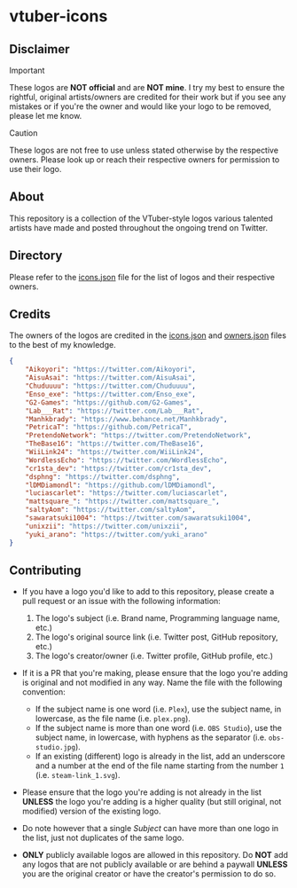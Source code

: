 # vtuber-icons

## Disclaimer

> [!IMPORTANT]  
> These logos are **NOT official** and are **NOT mine**. I try my best to ensure the rightful, original artists/owners are credited for their work but if you see any mistakes or if you're the owner and would like your logo to be removed, please let me know.

> [!CAUTION]  
> These logos are not free to use unless stated otherwise by the respective owners. Please look up or reach their respective owners for permission to use their logo.

## About

This repository is a collection of the VTuber-style logos various talented artists have made and posted throughout the ongoing trend on Twitter.

## Directory

Please refer to the [icons.json](data/icons.json) file for the list of logos and their respective owners.

## Credits

The owners of the logos are credited in the [icons.json](data/icons.json) and [owners.json](data/owners.json) files to the best of my knowledge.

```json
{
    "Aikoyori": "https://twitter.com/Aikoyori",
    "AisuAsai": "https://twitter.com/AisuAsai",
    "Chuduuuu": "https://twitter.com/Chuduuuu",
    "Enso_exe": "https://twitter.com/Enso_exe",
    "G2-Games": "https://github.com/G2-Games",
    "Lab___Rat": "https://twitter.com/Lab___Rat",
    "Manhkbrady": "https://www.behance.net/Manhkbrady",
    "PetricaT": "https://github.com/PetricaT",
    "PretendoNetwork": "https://twitter.com/PretendoNetwork",
    "TheBase16": "https://twitter.com/TheBase16",
    "WiiLink24": "https://twitter.com/WiiLink24",
    "WordlessEcho": "https://twitter.com/WordlessEcho",
    "cr1sta_dev": "https://twitter.com/cr1sta_dev",
    "dsphng": "https://twitter.com/dsphng",
    "lDMDiamondl": "https://github.com/lDMDiamondl",
    "luciascarlet": "https://twitter.com/luciascarlet",
    "mattsquare_": "https://twitter.com/mattsquare_",
    "saltyAom": "https://twitter.com/saltyAom",
    "sawaratsuki1004": "https://twitter.com/sawaratsuki1004",
    "unixzii": "https://twitter.com/unixzii",
    "yuki_arano": "https://twitter.com/yuki_arano"
}
```

## Contributing

- If you have a logo you'd like to add to this repository, please create a pull request or an issue with the following information:

  1. The logo's subject (i.e. Brand name, Programming language name, etc.)
  2. The logo's original source link (i.e. Twitter post, GitHub repository, etc.)
  3. The logo's creator/owner (i.e. Twitter profile, GitHub profile, etc.)

- If it is a PR that you're making, please ensure that the logo you're adding is original and not modified in any way. Name the file with the following convention:

    - If the subject name is one word (i.e. `Plex`), use the subject name, in lowercase, as the file name (i.e. `plex.png`).
    - If the subject name is more than one word (i.e. `OBS Studio`), use the subject name, in lowercase, with hyphens as the separator (i.e. `obs-studio.jpg`).
    - If an existing (different) logo is already in the list, add an underscore and a number at the end of the file name starting from the number `1` (i.e. `steam-link_1.svg`).

- Please ensure that the logo you're adding is not already in the list **UNLESS** the logo you're adding is a higher quality (but still original, not modified) version of the existing logo.

- Do note however that a single _Subject_ can have more than one logo in the list, just not duplicates of the same logo.

- **ONLY** publicly available logos are allowed in this repository. Do **NOT** add any logos that are not publicly available or are behind a paywall **UNLESS** you are the original creator or have the creator's permission to do so.

